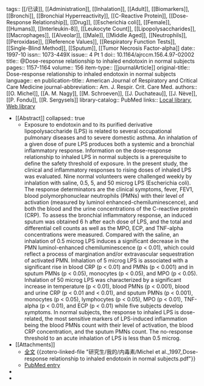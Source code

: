 tags:: [[/已读]], [[Administration]], [[Inhalation]], [[Adult]], [[Biomarkers]], [[Bronchi]], [[Bronchial Hyperreactivity]], [[C-Reactive Protein]], [[Dose-Response Relationship]], [[Drug]], [[Escherichia coli]], [[Female]], [[Humans]], [[Interleukin-8]], [[Leukocyte Count]], [[Lipopolysaccharides]], [[Macrophages]], [[Alveolar]], [[Male]], [[Middle Aged]], [[Neutrophils]], [[Peroxidase]], [[Reference Values]], [[Respiratory Function Tests]], [[Single-Blind Method]], [[Sputum]], [[Tumor Necrosis Factor-alpha]]
date:: 1997-10
issn:: 1073-449X
issue:: 4 Pt 1
doi:: 10.1164/ajrccm.156.4.97-02002
title:: @Dose-response relationship to inhaled endotoxin in normal subjects
pages:: 1157-1164
volume:: 156
item-type:: [[journalArticle]]
original-title:: Dose-response relationship to inhaled endotoxin in normal subjects
language:: en
publication-title:: American Journal of Respiratory and Critical Care Medicine
journal-abbreviation:: Am. J. Respir. Crit. Care Med.
authors:: [[O. Michel]], [[A. M. Nagy]], [[M. Schroeven]], [[J. Duchateau]], [[J. Nève]], [[P. Fondu]], [[R. Sergysels]]
library-catalog:: PubMed
links:: [Local library](zotero://select/library/items/ILETG62R), [Web library](https://www.zotero.org/users/14278722/items/ILETG62R)

- [[Abstract]]
  collapsed:: true
	- Exposure to endotoxin and to its purified derivative lipopolysaccharide (LPS) is related to several occupational pulmonary diseases and to severe domestic asthma. An inhalation of a given dose of pure LPS produces both a systemic and a bronchial inflammatory response. Information on the dose-response relationship to inhaled LPS in normal subjects is a prerequisite to define the safety threshold of exposure. In the present study, the clinical and inflammatory responses to rising doses of inhaled LPS was evaluated. Nine normal volunteers were challenged weekly by inhalation with saline, 0.5, 5, and 50 microg LPS (Escherichia coli). The response determinators are the clinical symptoms, fever, FEV1, blood polymorphonuclear neutrophils (PMNs) with their level of activation (measured by luminol enhanced-chemiluminescence), and both the blood and the urine concentrations of the C-reactive protein (CRP). To assess the bronchial inflammatory response, an induced sputum was obtained 6 h after each dose of LPS, and the total and differential cell counts as well as the MPO, ECP, and TNF-alpha concentrations were measured. Compared with the saline, an inhalation of 0.5 microg LPS induces a significant decrease in the PMN luminol-enhanced chemiluminescence (p < 0.01), which could reflect a process of margination and/or extravascular sequestration of activated PMN. Inhalation of 5 microg LPS is associated with a significant rise in blood CRP (p < 0.01) and PMNs (p < 0.001) and in sputum PMNs (p < 0.05), monocytes (p < 0.05), and MPO (p < 0.05). Inhalation of 50 microg LPS was characterized by a significant increase in temperature (p < 0.01), blood PMNs (p < 0.001), blood and urine CRP (p < 0.01 and < 0.01), and sputum PMNs (p < 0.001), monocytes (p < 0.05), lymphocytes (p < 0.05), MPO (p < 0.01), TNF-alpha (p < 0.01), and ECP (p < 0.01) while five subjects develop symptoms. In normal subjects, the response to inhaled LPS is dose-related, the most sensitive markers of LPS-induced inflammation being the blood PMNs count with their level of activation, the blood CRP concentration, and the sputum PMNs count. The no-response threshold to an acute inhalation of LPS is less than 0.5 microg.
- [[Attachments]]
	- [全文](zotero://select/library/items/TAMH7NTX) {{zotero-linked-file "研究生/我的/内毒素/Michel et al._1997_Dose-response relationship to inhaled endotoxin in normal subjects.pdf"}}
	- [PubMed entry](http://www.ncbi.nlm.nih.gov/pubmed/9351616)
-
-